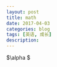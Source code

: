 ```yaml
---
layout: post
title: math
date: 2017-04-03
categories: blog
tags: [英语, 成长]
description: 
---
```


$\alpha $